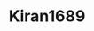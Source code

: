 ---
title: Kiran1689
github: https://github.com/Kiran1689
mode: dark
transition: 1s
score: 75.7
archetype:
- Cool Banner
- Little Bit of Everything
- Editor’s Choice
---